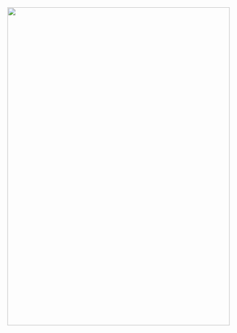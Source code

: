 <img src="https://media.giphy.com/media/13HgwGsXF0aiGY/giphy-downsized.gif" width="100%" height="720px" />
